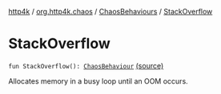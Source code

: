 [http4k](../../index.md) / [org.http4k.chaos](../index.md) / [ChaosBehaviours](index.md) / [StackOverflow](./-stack-overflow.md)

# StackOverflow

`fun StackOverflow(): `[`ChaosBehaviour`](../-chaos-behaviour/index.md) [(source)](https://github.com/http4k/http4k/blob/master/http4k-testing-chaos/src/main/kotlin/org/http4k/chaos/ChaosBehaviours.kt#L91)

Allocates memory in a busy loop until an OOM occurs.

